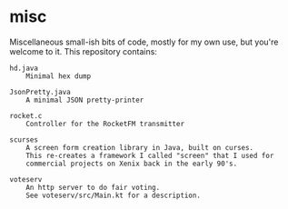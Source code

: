 # misc
Miscellaneous small-ish bits of code, mostly for my own use, but you're 
welcome to it.  This repository contains:

    hd.java
        Minimal hex dump

    JsonPretty.java
        A minimal JSON pretty-printer

    rocket.c
        Controller for the RocketFM transmitter

    scurses
        A screen form creation library in Java, built on curses.
        This re-creates a framework I called "screen" that I used for
        commercial projects on Xenix back in the early 90's.

    voteserv
        An http server to do fair voting.
        See voteserv/src/Main.kt for a description.

